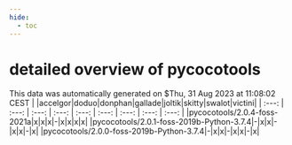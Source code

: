 ```yaml
---
hide:
  - toc
---
```


detailed overview of pycocotools
================================


This data was automatically generated on $Thu, 31 Aug 2023 at 11:08:02 CEST
| |accelgor|doduo|donphan|gallade|joltik|skitty|swalot|victini|
| :---: | :---: | :---: | :---: | :---: | :---: | :---: | :---: | :---: |
|pycocotools/2.0.4-foss-2021a|x|x|x|-|x|x|x|x|
|pycocotools/2.0.1-foss-2019b-Python-3.7.4|-|x|x|-|x|x|-|x|
|pycocotools/2.0.0-foss-2019b-Python-3.7.4|-|x|x|-|x|x|-|x|
